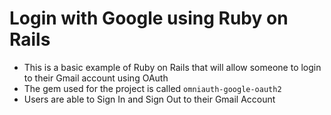 # Login with Google using Ruby on Rails 

- This is a basic example of Ruby on Rails that will allow someone to login to their Gmail account using OAuth
- The gem used for the project is called `omniauth-google-oauth2`
- Users are able to Sign In and Sign Out to their Gmail Account 


